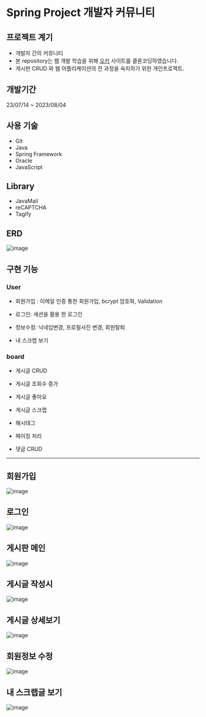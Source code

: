 <h1>Spring Project 개발자 커뮤니티</h1>

## 프로젝트 계기

+ 개발자 간의 커뮤니티
+ 본 repository는 웹 개발 학습을 위해 [오키](https://okky.kr) 사이트를 클론코딩하였습니다.
+ 게시판 CRUD 와 웹 어플리케이션의 전 과정을 숙지하기 위한 개인프로젝트.

## 개발기간

23/07/14 ~ 2023/08/04

## 사용 기술

+ Git
+ Java
+ Spring Framework
+ Oracle
+ JavaScript

## Library

+ JavaMail
+ reCAPTCHA
+ Tagify

## ERD
![image](https://github.com/Seungkizz/pompom/assets/130020647/1d4533c3-53de-44a4-bb09-056ae51957a0)

## 구현 기능


### User
+ 회원가입 : 이메일 인증 통한 회원가입, bcrypt 암호화, Validation
 
+ 로그인: 세션을 활용 한 로그인
 
+ 정보수정: 닉네임변경, 프로필사진 변경, 회원탈퇴
 
+ 내 스크랩 보기


### board
+ 게시글 CRUD

+ 게시글 조회수 증가

+ 게시글 좋아요

+ 게시글 스크랩
  
+ 해시태그

+ 페이징 처리

+ 댓글 CRUD

<hr>

## 회원가입
![image](https://github.com/Seungkizz/pompom/assets/130020647/1dd1b7ea-6607-4fdf-bee6-5a0963d8d436)



## 로그인
![image](https://github.com/Seungkizz/pompom/assets/130020647/5b765934-5b53-4ff8-94b3-109d43842d3f)



## 게시판 메인
![image](https://github.com/Seungkizz/pompom/assets/130020647/e4ad284c-40ee-4cc5-b4a7-1cf9ee42a8da)



## 게시글 작성시
![image](https://github.com/Seungkizz/pompom/assets/130020647/11867db4-888c-475c-81c4-fcc1bb4e0d42)



## 게시글 상세보기
![image](https://github.com/Seungkizz/pompom/assets/130020647/687c4e12-88f7-4bcd-b55c-19510e44fb03)



## 회원정보 수정
![image](https://github.com/Seungkizz/pompom/assets/130020647/a96f053a-78e7-4031-9be8-f12894fc10b9)



## 내 스크랩글 보기
![image](https://github.com/Seungkizz/pompom/assets/130020647/1a3c2e77-fc81-472c-b31d-37e3d9248cc5)









